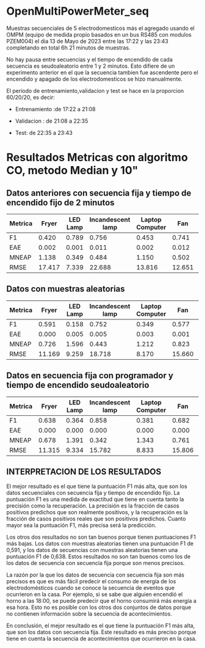 # OpenMultiPowerMeter_seq

Muestras secuenciales de 5 electrodomesticos más el agregado usando el OMPM  (equipo de medida propio  basados en un bus RS485 con modulos PZEM004) el dia 13 de Mayo de 2023
entre  las 17:22 y las 23:43 completando  en total 6h 21 minutos de muestras.

No hay pausa entre secuencias y el tiempo de encendido de cada secuencia es seudoaleatorio entre 1  y 2 minutos. Esto difiere de un experimento anterior en el que la secuencia tambien fue ascendente pero el encendido y apagado de los electrodomesticos se hizo manualmente.

El periodo de entrenamiento,validacion  y test  se hace en la proporcion 60/20/20, es decir: 

- Entrenamiento :de 17:22 a 21:08

- Validacion : de 21:08 a 22:35

- Test: de 22:35 a 23:43

# Resultados Metricas  con algoritmo CO, metodo Median  y 10"

## Datos anteriores con secuencia fija y tiempo de encendido fijo de 2 minutos

| Metrica          | Fryer   | LED Lamp | Incandescent lamp | Laptop Computer | Fan     | Media Aritmética |
|-----------------|---------|----------|------------------|----------------|---------|------------------|
| F1              | 0.420   | 0.789    | 0.756            | 0.453           | 0.741   | 0.632            |
| EAE            | 0.002   | 0.001    | 0.011            | 0.002           | 0.012   | 0.006            |
| MNEAP       | 1.138   | 0.349    | 0.484            | 1.150           | 0.502   | 0.725            |
| RMSE        | 17.417 | 7.339     | 22.688         | 13.816         | 12.651 | 14.382           |



## Datos con muestras aleatorias 

| Metrica          | Fryer   | LED Lamp | Incandescent lamp | Laptop Computer | Fan     | Media Aritmética |
|-----------------|---------|----------|------------------|----------------|---------|------------------|
| F1              | 0.591   | 0.158    | 0.752            | 0.349           | 0.577   | 0.485            |
| EAE            | 0.000 | 0.005   | 0.005             | 0.003          | 0.001  | 0.002             |
| MNEAP       | 0.726   | 1.596     | 0.443            | 1.212           | 0.823   | 0.960            |
| RMSE        | 11.169 | 9.259     | 18.718          | 8.170           | 15.660 | 12.995           |



## Datos  en secuencia fija con programador  y tiempo de encendido seudoaleatorio

| Metrica          | Fryer   | LED Lamp | Incandescent lamp | Laptop Computer | Fan     | Media Aritmética |
|-----------------|---------|----------|------------------|----------------|---------|------------------|
|F1|	0.638	|0.364|	0.858|	0.381|	0.682	|0.5846|
|EAE|	0.000|	0.000	|0.000|	0.000|	0.000|	0.0000|
|MNEAP|	0.678	|1.391|	0.342|	1.343|	0.761|	0.9030|
|RMSE	|11.315|	9.334	|15.782|	8.833|	15.806|	12.2146|

## INTERPRETACION DE LOS RESULTADOS

El mejor resultado es el que tiene la puntuación F1 más alta, que son los datos secuenciales con secuencia fija y tiempo de encendido fijo. La puntuación F1 es una medida de exactitud que tiene en cuenta tanto la precisión como la recuperación. La precisión es la fracción de casos positivos predichos que son realmente positivos, y la recuperación es la fracción de casos positivos reales que son positivos predichos. Cuanto mayor sea la puntuación F1, más precisa será la predicción.

Los otros dos resultados no son tan buenos porque tienen puntuaciones F1 más bajas. Los datos con muestras aleatorias tienen una puntuación F1 de 0,591, y los datos de secuencias con muestras aleatorias tienen una puntuación F1 de 0,638. Estos resultados no son tan buenos como los de los datos de secuencia con secuencia fija porque son menos precisos.

La razón por la que los datos de secuencia con secuencia fija son más precisos es que es más fácil predecir el consumo de energía de los electrodomésticos cuando se conoce la secuencia de eventos que ocurrieron en la casa. Por ejemplo, si se sabe que alguien encendió el horno a las 18:00, se puede predecir que el horno consumirá más energía a esa hora. Esto no es posible con los otros dos conjuntos de datos porque no contienen información sobre la secuencia de acontecimientos.

En conclusión, el mejor resultado es el que tiene la puntuación F1 más alta, que son los datos con secuencia fija. Este resultado es más preciso porque tiene en cuenta la secuencia de acontecimientos que ocurrieron en la casa.
